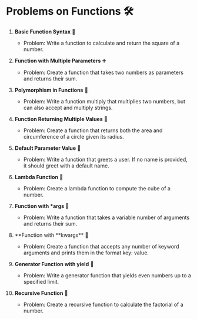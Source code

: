 # Problems on Functions 🛠️

1. **Basic Function Syntax** 🔄

   - Problem: Write a function to calculate and return the square of a number.

2. **Function with Multiple Parameters** ➕

   - Problem: Create a function that takes two numbers as parameters and returns their sum.

3. **Polymorphism in Functions** 🔄

   - Problem: Write a function multiply that multiplies two numbers, but can also accept and multiply strings.

4. **Function Returning Multiple Values** 🔄

   - Problem: Create a function that returns both the area and circumference of a circle given its radius.

5. **Default Parameter Value** 🔢

   - Problem: Write a function that greets a user. If no name is provided, it should greet with a default name.

6. **Lambda Function** 🔧

   - Problem: Create a lambda function to compute the cube of a number.

7. **Function with \*args** 🔄

   - Problem: Write a function that takes a variable number of arguments and returns their sum.

8. **Function with **kwargs\*\* 🔄

   - Problem: Create a function that accepts any number of keyword arguments and prints them in the format key: value.

9. **Generator Function with yield** 🔄

   - Problem: Write a generator function that yields even numbers up to a specified limit.

10. **Recursive Function** 🔄
    - Problem: Create a recursive function to calculate the factorial of a number.
